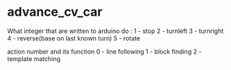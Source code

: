 # advance_cv_car

What integer that are written to arduino do :
1 - stop
2 - turnleft
3 - turnright
4 - reverse(base on last known turn)
5 - rotate

action number and its function
0 - line following
1 - block finding
2 - template matching